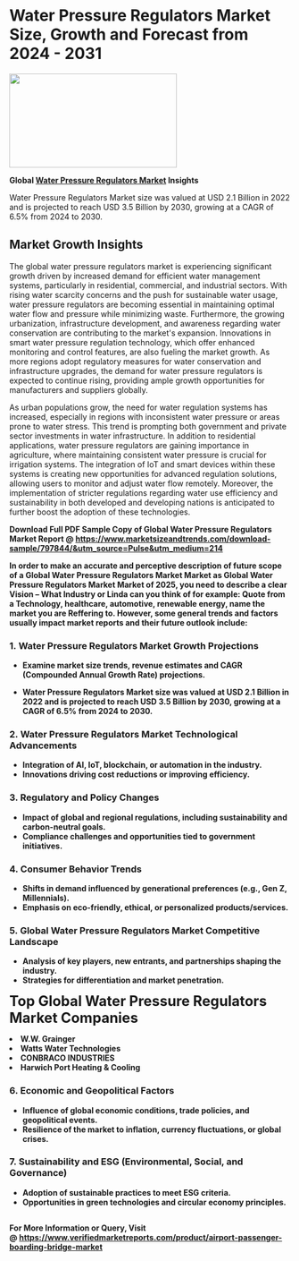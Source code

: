 <H1>Water Pressure Regulators Market Size, Growth and Forecast from 2024 - 2031</H1><img class="aligncenter size-medium wp-image-584254" src="https://thirdeyenews.in/wp-content/uploads/2024/09/Global-Market-Research-300x168.jpeg" alt="" width="300" height="168" /><p><strong>Global&nbsp;<a href="https://www.marketsizeandtrends.com/download-sample/797844/&amp;utm_source=Pulse&amp;utm_medium=214">Water Pressure Regulators Market</a> Insights</strong></p><p>Water Pressure Regulators Market size was valued at USD 2.1 Billion in 2022 and is projected to reach USD 3.5 Billion by 2030, growing at a CAGR of 6.5% from 2024 to 2030.</p><p><h2>Market Growth Insights</h2> <p>The global water pressure regulators market is experiencing significant growth driven by increased demand for efficient water management systems, particularly in residential, commercial, and industrial sectors. With rising water scarcity concerns and the push for sustainable water usage, water pressure regulators are becoming essential in maintaining optimal water flow and pressure while minimizing waste. Furthermore, the growing urbanization, infrastructure development, and awareness regarding water conservation are contributing to the market's expansion. Innovations in smart water pressure regulation technology, which offer enhanced monitoring and control features, are also fueling the market growth. As more regions adopt regulatory measures for water conservation and infrastructure upgrades, the demand for water pressure regulators is expected to continue rising, providing ample growth opportunities for manufacturers and suppliers globally.</p> <p><strong></strong></p> <p>As urban populations grow, the need for water regulation systems has increased, especially in regions with inconsistent water pressure or areas prone to water stress. This trend is prompting both government and private sector investments in water infrastructure. In addition to residential applications, water pressure regulators are gaining importance in agriculture, where maintaining consistent water pressure is crucial for irrigation systems. The integration of IoT and smart devices within these systems is creating new opportunities for advanced regulation solutions, allowing users to monitor and adjust water flow remotely. Moreover, the implementation of stricter regulations regarding water use efficiency and sustainability in both developed and developing nations is anticipated to further boost the adoption of these technologies. <p><strong></p><p><span class=""><strong>Download Full PDF Sample Copy of Global Water Pressure Regulators Market Report</strong> @ <a href="https://www.marketsizeandtrends.com/download-sample/797844/&amp;utm_source=Pulse&amp;utm_medium=214" target="_blank">https://www.marketsizeandtrends.com/download-sample/797844/&amp;utm_source=Pulse&amp;utm_medium=214</a></span></p><p>In order to make an accurate and perceptive description of future scope of a Global&nbsp;Water Pressure Regulators Market Market as Global&nbsp;Water Pressure Regulators Market Market of 2025, you need to describe a clear Vision &ndash; What Industry or Linda can you think of for example: Quote from a Technology, healthcare, automotive, renewable energy, name the market you are Reffering to. However, some general trends and factors usually impact market reports and their future outlook include:</p><h3>1.&nbsp;<strong>Water Pressure Regulators Market Growth Projections</strong></h3><ul><li>Examine market size trends, revenue estimates and CAGR (Compounded Annual Growth Rate) projections.</li><li><p>Water Pressure Regulators Market size was valued at USD 2.1 Billion in 2022 and is projected to reach USD 3.5 Billion by 2030, growing at a CAGR of 6.5% from 2024 to 2030.</p></li></ul><h3>2.&nbsp;<strong>Water Pressure Regulators Market Technological Advancements</strong></h3><ul><li>Integration of AI, IoT, blockchain, or automation in the industry.</li><li>Innovations driving cost reductions or improving efficiency.</li></ul><h3>3.&nbsp;<strong>Regulatory and Policy Changes</strong></h3><ul><li>Impact of global and regional regulations, including sustainability and carbon-neutral goals.</li><li>Compliance challenges and opportunities tied to government initiatives.</li></ul><h3>4.&nbsp;<strong>Consumer Behavior Trends</strong></h3><ul><li>Shifts in demand influenced by generational preferences (e.g., Gen Z, Millennials).</li><li>Emphasis on eco-friendly, ethical, or personalized products/services.</li></ul><h3>5.&nbsp;<strong>Global Water Pressure Regulators Market Competitive Landscape</strong></h3><ul><li>Analysis of key players, new entrants, and partnerships shaping the industry.</li><li>Strategies for differentiation and market penetration.</li></ul><p data-pm-slice="1 1 []"><span style="color: inherit; font-family: inherit; font-size: 25px;">Top Global Water Pressure Regulators Market Companies</span></p><div class="" data-test-id=""><p><li>W.W. Grainger</li><li> Watts Water Technologies</li><li> CONBRACO INDUSTRIES</li><li> Harwich Port Heating & Cooling</li></p></div><h3>6.&nbsp;<strong>Economic and Geopolitical Factors</strong></h3><ul><li>Influence of global economic conditions, trade policies, and geopolitical events.</li><li>Resilience of the market to inflation, currency fluctuations, or global crises.</li></ul><h3>7.&nbsp;<strong>Sustainability and ESG (Environmental, Social, and Governance)</strong></h3><ul><li>Adoption of sustainable practices to meet ESG criteria.</li><li>Opportunities in green technologies and circular economy principles.</li></ul><h2><strong style="font-size: 14px;">For More Information or Query, Visit @&nbsp;</strong><a style="background-color: #ffffff; font-size: 14px;" href="https://www.marketsizeandtrends.com/report/water-pressure-regulators-market/" target="_blank">https://www.verifiedmarketreports.com/product/airport-passenger-boarding-bridge-market</a></h2>
